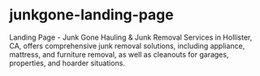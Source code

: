 # junkgone-landing-page
 Landing Page - Junk Gone Hauling & Junk Removal Services in Hollister, CA, offers comprehensive junk removal solutions, including appliance, mattress, and furniture removal, as well as cleanouts for garages, properties, and hoarder situations.
